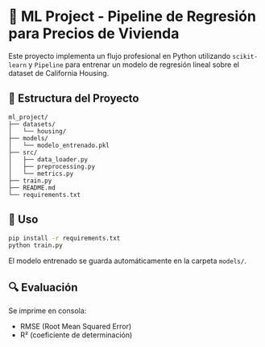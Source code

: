 # 🧠 ML Project - Pipeline de Regresión para Precios de Vivienda

Este proyecto implementa un flujo profesional en Python utilizando `scikit-learn` y `Pipeline` para entrenar un modelo de regresión lineal sobre el dataset de California Housing.

## 📁 Estructura del Proyecto

```
ml_project/
├── datasets/
│   └── housing/
├── models/
│   └── modelo_entrenado.pkl
├── src/
│   ├── data_loader.py
│   ├── preprocessing.py
│   └── metrics.py
├── train.py
├── README.md
└── requirements.txt
```

## 🚀 Uso

```bash
pip install -r requirements.txt
python train.py
```

El modelo entrenado se guarda automáticamente en la carpeta `models/`.

## 🔍 Evaluación

Se imprime en consola:

- RMSE (Root Mean Squared Error)
- R² (coeficiente de determinación)
